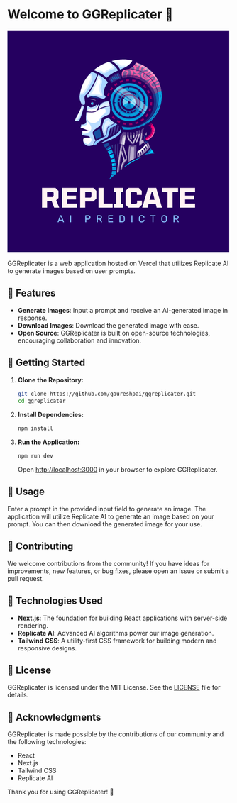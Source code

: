 # Welcome to GGReplicater 🚀

![GGReplicater Logo](https://raw.githubusercontent.com/gaureshpai/GGReplicater/main/public/logo.png)

GGReplicater is a web application hosted on Vercel that utilizes Replicate AI to generate images based on user prompts.

## 🌟 Features

- **Generate Images**: Input a prompt and receive an AI-generated image in response.
- **Download Images**: Download the generated image with ease.
- **Open Source**: GGReplicater is built on open-source technologies, encouraging collaboration and innovation.

## 🚀 Getting Started

1. **Clone the Repository:**

    ```bash
    git clone https://github.com/gaureshpai/ggreplicater.git
    cd ggreplicater
    ```

2. **Install Dependencies:**

    ```bash
    npm install
    ```

3. **Run the Application:**

    ```bash
    npm run dev
    ```

    Open [http://localhost:3000](http://localhost:3000) in your browser to explore GGReplicater.

## 🎨 Usage

Enter a prompt in the provided input field to generate an image. The application will utilize Replicate AI to generate an image based on your prompt. You can then download the generated image for your use.

## 🤝 Contributing

We welcome contributions from the community! If you have ideas for improvements, new features, or bug fixes, please open an issue or submit a pull request.

## 🔧 Technologies Used

- **Next.js**: The foundation for building React applications with server-side rendering.
- **Replicate AI**: Advanced AI algorithms power our image generation.
- **Tailwind CSS**: A utility-first CSS framework for building modern and responsive designs.

## 📄 License

GGReplicater is licensed under the MIT License. See the [LICENSE](LICENSE) file for details.

## 🙌 Acknowledgments

GGReplicater is made possible by the contributions of our community and the following technologies:

- React
- Next.js
- Tailwind CSS
- Replicate AI

Thank you for using GGReplicater! 🎉
